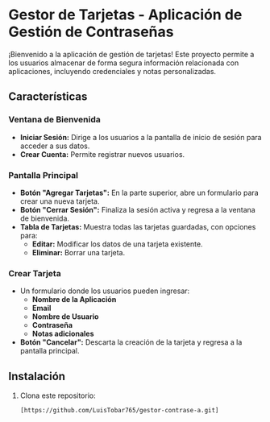 # Gestor de Tarjetas - Aplicación de Gestión de Contraseñas

¡Bienvenido a la aplicación de gestión de tarjetas! Este proyecto permite a los usuarios almacenar de forma segura información relacionada con aplicaciones, incluyendo credenciales y notas personalizadas. 

## Características

### Ventana de Bienvenida
- **Iniciar Sesión:** Dirige a los usuarios a la pantalla de inicio de sesión para acceder a sus datos.
- **Crear Cuenta:** Permite registrar nuevos usuarios.

### Pantalla Principal
- **Botón "Agregar Tarjetas":** En la parte superior, abre un formulario para crear una nueva tarjeta.
- **Botón "Cerrar Sesión":** Finaliza la sesión activa y regresa a la ventana de bienvenida.
- **Tabla de Tarjetas:** Muestra todas las tarjetas guardadas, con opciones para:
  - **Editar:** Modificar los datos de una tarjeta existente.
  - **Eliminar:** Borrar una tarjeta.

### Crear Tarjeta
- Un formulario donde los usuarios pueden ingresar:
  - **Nombre de la Aplicación**
  - **Email**
  - **Nombre de Usuario**
  - **Contraseña**
  - **Notas adicionales**
- **Botón "Cancelar":** Descarta la creación de la tarjeta y regresa a la pantalla principal.

## Instalación

1. Clona este repositorio:
   ```bash
   [https://github.com/LuisTobar765/gestor-contrase-a.git]
